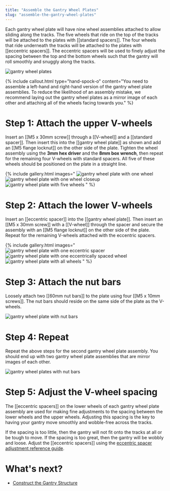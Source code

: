 ```yaml
---
title: "Assemble the Gantry Wheel Plates"
slug: "assemble-the-gantry-wheel-plates"
---
```


Each gantry wheel plate will have nine wheel assemblies attached to allow sliding along the tracks. The five wheels that ride on the top of the tracks will be attached to the plates with [[standard spacers]]. The four wheels that ride underneath the tracks will be attached to the plates with [[eccentric spacers]]. The eccentric spacers will be used to finely adjust the spacing between the top and the bottom wheels such that the gantry will roll smoothly and snuggly along the tracks.

![gantry wheel plates](_images/gantry_wheel_plates.jpg)

{%
include callout.html
type="hand-spock-o"
content="You need to assemble a left-hand and right-hand version of the gantry wheel plate assemblies. To reduce the likelihood of an assembly mistake, we recommend laying out the gantry wheel plates as a mirror image of each other and attaching all of the wheels facing towards you."
%}

# Step 1: Attach the upper V-wheels

Insert an [[M5 x 30mm screw]] through a [[V-wheel]] and a [[standard spacer]]. Then insert this into the [[gantry wheel plate]] as shown and add an [[M5 flange locknut]] on the other side of the plate. Tighten the wheel assembly using the **3mm hex driver** and the **8mm box wrench**, then repeat for the remaining four V-wheels with standard spacers. All five of these wheels should be positioned on the plate in a straight line.

{% include gallery.html images="
![gantry wheel plate with one wheel](_images/gantry_wheel_plate_with_one_wheel.png)
![gantry wheel plate with one wheel closeup](_images/gantry_wheel_plate_with_one_wheel_closeup.png)
![gantry wheel plate with five wheels](_images/gantry_wheel_plate_with_five_wheels.png)
" %}

# Step 2: Attach the lower V-wheels

Insert an [[eccentric spacer]] into the [[gantry wheel plate]]. Then insert an [[M5 x 30mm screw]] with a [[V-wheel]] through the spacer and secure the assembly with an [[M5 flange locknut]] on the other side of the plate. Repeat for the remaining V-wheels attached with the eccentric spacers.

{% include gallery.html images="
![gantry wheel plate with one eccentric spacer](_images/gantry_wheel_plate_with_one_eccentric_spacer.png)
![gantry wheel plate with one eccentrically spaced wheel](_images/gantry_wheel_plate_with_one_eccentrically_spaced_wheel.png)
![gantry wheel plate with all wheels](_images/gantry_wheel_plate_with_all_wheels.png)
" %}

# Step 3: Attach the nut bars

Loosely attach two [[60mm nut bars]] to the plate using four [[M5 x 10mm screws]]. The nut bars should reside on the same side of the plate as the V-wheels.

![gantry wheel plate with nut bars](_images/gantry_wheel_plate_with_nut_bars.png)

# Step 4: Repeat

Repeat the above steps for the second gantry wheel plate assembly. You should end up with two gantry wheel plate assemblies that are mirror images of each other.

![gantry wheel plates with nut bars](_images/gantry_wheel_plates_with_nut_bars.jpg)

# Step 5: Adjust the V-wheel spacing

The [[eccentric spacers]] on the lower wheels of each gantry wheel plate assembly are used for making fine adjustments to the spacing between the lower wheels and the upper wheels. Adjusting this spacing is the key to having your gantry move smoothly and wobble-free across the tracks.

If the spacing is too little, then the gantry will not fit onto the tracks at all or be tough to move. If the spacing is too great, then the gantry will be wobbly and loose. Adjust the [[eccentric spacers]] using the [eccentric spacer adjustment reference guide](../../extras/reference/eccentric-spacer-adjustment.md).

# What's next?

 * [Construct the Gantry Structure](construct-the-gantry-structure.md)
